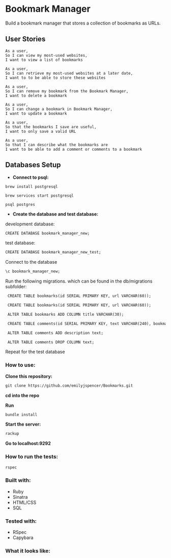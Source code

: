 # Bookmark Manager


Build a bookmark manager that stores a collection of bookmarks as
URLs.


 
## User Stories

 ```
 As a user,
 So I can view my most-used websites,
 I want to view a list of bookmarks

 As a user,
 So I can retrieve my most-used websites at a later date,
 I want to to be able to store these websites 

 As a user,
 So I can remove my bookmark from the Bookmark Manager,
 I want to delete a bookmark

 As a user,
 So I can change a bookmark in Bookmark Manager,
 I want to update a bookmark

 As a user,
 So that the bookmarks I save are useful,
 I want to only save a valid URL

 As a user,
 So that I can describe what the bookmarks are
 I want to be able to add a comment or comments to a bookmark
 ```



 ## Databases Setup

 * **Connect to psql:**

 ```
 brew install postgresql

 brew services start postgresql

 psql postgres
 ```

 * **Create the database and test database:**

development database:

```html
CREATE DATABASE bookmark_manager_new;
```

test database:

```html
CREATE DATABASE bookmark_manager_new_test;
```

Connect to the database

```html
\c bookmark_manager_new;
```

Run the following migrations. which can be found in the db/migrations subfolder: 

```html
 CREATE TABLE bookmarks(id SERIAL PRIMARY KEY, url VARCHAR(60));
```
```html
 CREATE TABLE bookmarks(id SERIAL PRIMARY KEY, url VARCHAR(60));
```
```html
 ALTER TABLE bookmarks ADD COLUMN title VARCHAR(30);
```
```html
 CREATE TABLE comments(id SERIAL PRIMARY KEY, text VARCHAR(240), bookmark_id INTEGER REFERENCES bookmarks (id));
```
```html
 ALTER TABLE comments ADD description text;
```
```html
 ALTER TABLE comments DROP COLUMN text;
```

Repeat for the test database

### How to use:

**Clone this repository:**

```html
git clone https://github.com/emilyjspencer/Bookmarks.git
```

**cd into the repo**

**Run**

```html
bundle install
```

**Start the server:**

```html
rackup
```

**Go to localhost:9292**

### How to run the tests:

```html
rspec
```

### Built with:

* Ruby
* Sinatra
* HTML/CSS
* SQL

### Tested with:

* RSpec
* Capybara

### What it looks like:


